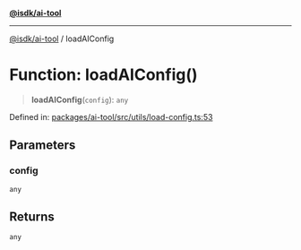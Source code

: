 [**@isdk/ai-tool**](../README.md)

***

[@isdk/ai-tool](../globals.md) / loadAIConfig

# Function: loadAIConfig()

> **loadAIConfig**(`config`): `any`

Defined in: [packages/ai-tool/src/utils/load-config.ts:53](https://github.com/isdk/ai-tool.js/blob/077730e62e6c723611b64a587e36b69766741af4/src/utils/load-config.ts#L53)

## Parameters

### config

`any`

## Returns

`any`
